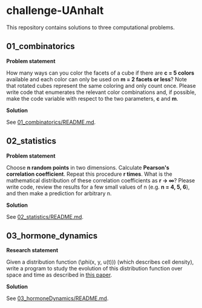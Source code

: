 
# challenge-UAnhalt

This repository contains solutions to three computational problems.

## 01_combinatorics

**Problem statement**

How many ways can you color the facets of a cube if there are **c = 5 colors** available and each color can only be used on **m = 2 facets or less**? Note that rotated cubes represent the same coloring and only count once. Please write code that enumerates the relevant color combinations and, if possible, make the code variable with respect to the two parameters, **c** and **m**.

**Solution**

See [01_combinatorics/README.md](./01_combinatorics/README.md).

## 02_statistics

**Problem statement**

Choose **n random points** in two dimensions. Calculate **Pearson's correlation coefficient**. Repeat this procedure **r times**. What is the mathematical distribution of these correlation coefficients as **r → ∞**? Please write code, review the results for a few small values of n (e.g. **n = 4, 5, 6**), and then make a prediction for arbitrary n.

**Solution**

See [02_statistics/README.md](./02_statistics/README.md).

## 03_hormone_dynamics

**Research statement**

Given a distribution function \(\phi(x, y, u(t))\) (which describes cell density), write a program to study the evolution of this distribution function over space and time as described in [this paper](https://doi.org/10.1137/120904238).

**Solution**

See [03_hormoneDynamics/README.md](./03_hormoneDynamics/README.md).

